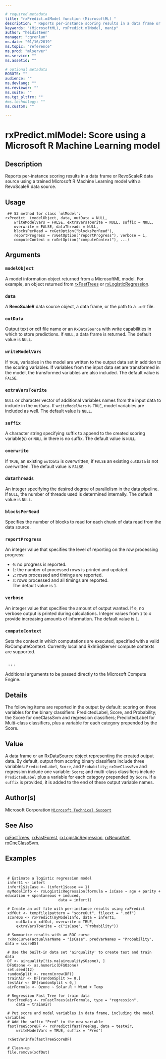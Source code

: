 ```yaml
--- 

# required metadata 
title: "rxPredict.mlModel function (MicrosoftML) " 
description: " Reports per-instance scoring results in a data frame or RevoScaleR data source using a trained Microsoft R Machine Learning model with a RevoScaleR data source. " 
keywords: "(MicrosoftML), rxPredict.mlModel, manip" 
author: "heidisteen" 
manager: "cgronlun" 
ms.date: "01/16/2019" 
ms.topic: "reference" 
ms.prod: "mlserver" 
ms.service: "" 
ms.assetid: "" 

# optional metadata 
ROBOTS: "" 
audience: "" 
ms.devlang: "" 
ms.reviewer: "" 
ms.suite: "" 
ms.tgt_pltfrm: "" 
#ms.technology: "" 
ms.custom: "" 

--- 
```





 # rxPredict.mlModel: Score using a Microsoft R Machine Learning model 
 ## Description

Reports per-instance scoring results in a data frame or RevoScaleR data source
using a trained Microsoft R Machine Learning model with a RevoScaleR data
source.


 ## Usage

```   
 ## S3 method for class `mlModel':
rxPredict  (modelObject, data, outData = NULL,
    writeModelVars = FALSE, extraVarsToWrite = NULL, suffix = NULL,
    overwrite = FALSE, dataThreads = NULL,
    blocksPerRead = rxGetOption("blocksPerRead"),
    reportProgress = rxGetOption("reportProgress"), verbose = 1,
    computeContext = rxGetOption("computeContext"), ...)

```

 ## Arguments



 ### `modelObject`
 A model information object returned from a MicrosoftML model. For example, an object returned from [rxFastTrees](rxFastTrees.md) or [rxLogisticRegression](rxLogisticRegression.md). 



 ### `data`
 A **RevoScaleR** data source object, a data frame, or the path to a `.xdf` file. 



 ### `outData`
 Output text or xdf file name or an `RxDataSource` with write capabilities in which to store predictions. If `NULL`, a data frame is returned. The default value is `NULL`. 



 ### `writeModelVars`
 If `TRUE`, variables in the model are written to the output data set in addition to the scoring variables. If variables from the input data set are transformed in the model, the transformed variables are also included. The default value is `FALSE`. 



 ### `extraVarsToWrite`
 `NULL` or character vector of additional variables names from the input data to include in the `outData`. If `writeModelVars` is `TRUE`, model variables are included as well. The default value is `NULL`. 



 ### `suffix`
 A character string specifying suffix to append to the created  scoring variable(s) or `NULL` in there is no suffix. The default  value is `NULL`. 



 ### `overwrite`
 If `TRUE`, an existing `outData` is overwritten; if `FALSE` an existing `outData` is not overwritten. The default  value is `FALSE`. 



 ### `dataThreads`
 An integer specifying the desired degree of parallelism in the data pipeline. If `NULL`, the number of threads used is determined internally. The default value is `NULL`. 



 ### `blocksPerRead`
 Specifies the number of blocks to read for each chunk  of data read from the data source. 



 ### `reportProgress`
 An integer value that specifies the level of reporting  on the row processing progress:   
*   `0`: no progress is reported.     
*   `1`: the number of processed rows is printed and updated.   
*   `2`: rows processed and timings are reported.  
*   `3`: rows processed and all timings are reported.   
 The default value is `1`. 



 ### `verbose`
 An integer value that specifies the amount of output wanted. If `0`, no verbose output is printed during calculations. Integer  values from `1` to `4` provide increasing amounts of information.  The default value is `1`. 



 ### `computeContext`
 Sets the context in which computations are executed, specified with a valid RxComputeContext. Currently local and RxInSqlServer compute contexts are supported. 



 ### ` ...`
 Additional arguments to be passed directly to the Microsoft Compute Engine. 



 ## Details

The following items are reported in the output by default: scoring on three 
variables for the binary classifiers: PredictedLabel, Score, and Probability;
the Score for oneClassSvm and regression classifiers; PredictedLabel for 
Multi-class classifiers, plus a variable for each category prepended by the
Score.


 ## Value

A data frame or an RxDataSource object
representing the created output data. By default, output from scoring binary
classifiers include three variables: `PredictedLabel`,
`Score`, and `Probability`; `rxOneClassSvm` and regression 
include one variable: `Score`; and multi-class classifiers include
`PredictedLabel` plus a variable for each category prepended by
`Score`. If a `suffix` is provided, it is added to the end
of these output variable names.

 ## Author(s)

Microsoft Corporation [`Microsoft Technical Support`](https://go.microsoft.com/fwlink/?LinkID=698556&clcid=0x409)



 ## See Also

[rxFastTrees](rxFastTrees.md), [rxFastForest](rxFastForest.md),
[rxLogisticRegression](rxLogisticRegression.md), [rxNeuralNet](rxNeuralNet.md),
[rxOneClassSvm](rxOneClassSvm.md).

 ## Examples

 ```


  # Estimate a logistic regression model
  infert1 <- infert
  infert1$isCase <- (infert1$case == 1)
  myModelInfo <- rxLogisticRegression(formula = isCase ~ age + parity + education + spontaneous + induced,
                         data = infert1)

  # Create an xdf file with per-instance results using rxPredict
  xdfOut <- tempfile(pattern = "scoreOut", fileext = ".xdf")
  scoreDS <- rxPredict(myModelInfo, data = infert1,
      outData = xdfOut, overwrite = TRUE,
      extraVarsToWrite = c("isCase", "Probability"))

  # Summarize results with an ROC curve
  rxRocCurve(actualVarName = "isCase", predVarNames = "Probability", data = scoreDS)

  # Use the built-in data set 'airquality' to create test and train data
  DF <- airquality[!is.na(airquality$Ozone), ]  
  DF$Ozone <- as.numeric(DF$Ozone)
  set.seed(12)
  randomSplit <- rnorm(nrow(DF))
  trainAir <- DF[randomSplit >= 0,]
  testAir <- DF[randomSplit < 0,]
  airFormula <- Ozone ~ Solar.R + Wind + Temp

  # Regression Fast Tree for train data
  fastTreeReg <- rxFastTrees(airFormula, type = "regression", 
      data = trainAir)  

  # Put score and model variables in data frame, including the model variables
  # Add the suffix "Pred" to the new variable
  fastTreeScoreDF <- rxPredict(fastTreeReg, data = testAir, 
      writeModelVars = TRUE, suffix = "Pred")

  rxGetVarInfo(fastTreeScoreDF)

  # Clean-up
  file.remove(xdfOut)
```



